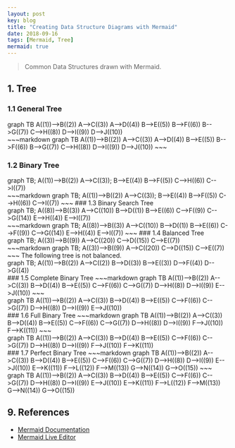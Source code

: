 ```yaml
---
layout: post
key: blog
title: "Creating Data Structure Diagrams with Mermaid"
date: 2018-09-16
tags: [Mermaid, Tree]
mermaid: true
---
```


> Common Data Structures drawn with Mermaid.

## 1. Tree
### 1.1 General Tree
<div class="mermaid">
graph TB
    A((1))-->B((2))
    A-->C((3))
    A-->D((4))
    B-->E((5))
    B-->F((6))
    B-->G((7))
    C-->H((8))
    D-->I((9))
    D-->J((10))
</div>
~~~markdown
graph TB
    A((1))-->B((2))
    A-->C((3))
    A-->D((4))
    B-->E((5))
    B-->F((6))
    B-->G((7))
    C-->H((8))
    D-->I((9))
    D-->J((10))
~~~

### 1.2 Binary Tree
<div class="mermaid">
graph TB;
    A((1))-->B((2))
    A-->C((3));
    B-->E((4))
    B-->F((5))
    C-->H((6))
    C-->I((7))
</div>
~~~markdown
graph TB;
    A((1))-->B((2))
    A-->C((3));
    B-->E((4))
    B-->F((5))
    C-->H((6))
    C-->I((7))
~~~
### 1.3 Binary Search Tree
<div class="mermaid">
graph TB;
    A((8))-->B((3))
    A-->C((10))
    B-->D((1))
    B-->E((6))
    C-->F((9))
    C-->G((14))
    E-->H((4))
    E-->I((7))
</div>
~~~markdown
graph TB;
    A((8))-->B((3))
    A-->C((10))
    B-->D((1))
    B-->E((6))
    C-->F((9))
    C-->G((14))
    E-->H((4))
    E-->I((7))
~~~
### 1.4 Balanced Tree
<div class="mermaid">
graph TB;
    A((3))-->B((9))
    A-->C((20))
    C-->D((15))
    C-->E((7))
</div>
~~~markdown
graph TB;
    A((3))-->B((9))
    A-->C((20))
    C-->D((15))
    C-->E((7))
~~~
The following tree is not balanced.
<div class="mermaid">
graph TB;
    A((1))-->B((2))
    A-->C((2))
    B-->D((3))
    B-->E((3))
    D-->F((4))
    D-->G((4))
</div>
### 1.5 Complete Binary Tree
~~~markdown
graph TB
    A((1))-->B((2))
    A-->C((3))
    B-->D((4))
    B-->E((5))
    C-->F((6))
    C-->G((7))
    D-->H((8))
    D-->I((9))
    E-->J((10))
~~~
<div class="mermaid">
graph TB
    A((1))-->B((2))
    A-->C((3))
    B-->D((4))
    B-->E((5))
    C-->F((6))
    C-->G((7))
    D-->H((8))
    D-->I((9))
    E-->J((10))
</div>
### 1.6 Full Binary Tree
~~~markdown
graph TB
    A((1))-->B((2))
    A-->C((3))
    B-->D((4))
    B-->E((5))
    C-->F((6))
    C-->G((7))
    D-->H((8))
    D-->I((9))
    F-->J((10))
    F-->K((11))
~~~
<div class="mermaid">
graph TB
    A((1))-->B((2))
    A-->C((3))
    B-->D((4))
    B-->E((5))
    C-->F((6))
    C-->G((7))
    D-->H((8))
    D-->I((9))
    F-->J((10))
    F-->K((11))
</div>
### 1.7 Perfect Binary Tree
~~~markdown
graph TB
    A((1))-->B((2))
    A-->C((3))
    B-->D((4))
    B-->E((5))
    C-->F((6))
    C-->G((7))
    D-->H((8))
    D-->I((9))
    E-->J((10))
    E-->K((11))
    F-->L((12))
    F-->M((13))
    G-->N((14))
    G-->O((15))
~~~
<div class="mermaid">
graph TB
    A((1))-->B((2))
    A-->C((3))
    B-->D((4))
    B-->E((5))
    C-->F((6))
    C-->G((7))
    D-->H((8))
    D-->I((9))
    E-->J((10))
    E-->K((11))
    F-->L((12))
    F-->M((13))
    G-->N((14))
    G-->O((15))
</div>

## 9. References
* [Mermaid Documentation](https://mermaidjs.github.io/)
* [Mermaid Live Editor](https://mermaidjs.github.io/mermaid-live-editor)

